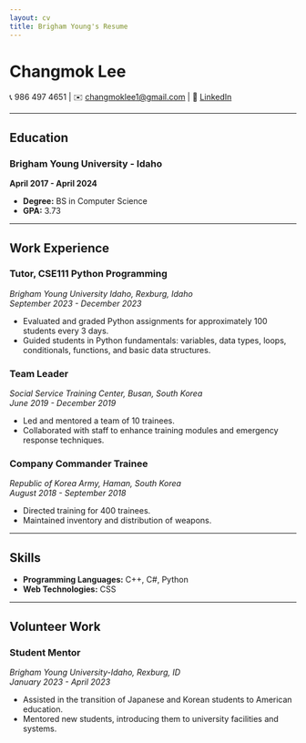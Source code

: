 ```yaml
---
layout: cv
title: Brigham Young's Resume
---
```


# Changmok Lee

📞 986 497 4651 | ✉️ [changmoklee1@gmail.com](mailto:changmoklee1@gmail.com) | 🔗 [LinkedIn](https://www.linkedin.com/in/changmoklee)

---

## Education
### Brigham Young University - Idaho
**April 2017 - April 2024**
- **Degree:** BS in Computer Science
- **GPA:** 3.73

---

## Work Experience
### Tutor, CSE111 Python Programming
_Brigham Young University Idaho, Rexburg, Idaho_  
_September 2023 - December 2023_
- Evaluated and graded Python assignments for approximately 100 students every 3 days.
- Guided students in Python fundamentals: variables, data types, loops, conditionals, functions, and basic data structures.

### Team Leader
_Social Service Training Center, Busan, South Korea_  
_June 2019 - December 2019_
- Led and mentored a team of 10 trainees.
- Collaborated with staff to enhance training modules and emergency response techniques.

### Company Commander Trainee
_Republic of Korea Army, Haman, South Korea_  
_August 2018 - September 2018_
- Directed training for 400 trainees.
- Maintained inventory and distribution of weapons.

---

## Skills
- **Programming Languages:** C++, C#, Python
- **Web Technologies:** CSS

---

## Volunteer Work
### Student Mentor
_Brigham Young University-Idaho, Rexburg, ID_  
_January 2023 - April 2023_
- Assisted in the transition of Japanese and Korean students to American education.
- Mentored new students, introducing them to university facilities and systems.


<!-- ### Footer

Last updated: May 2013 -->


